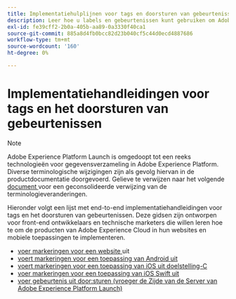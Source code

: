 ```yaml
---
title: Implementatiehulplijnen voor tags en doorsturen van gebeurtenissen
description: Leer hoe u labels en gebeurtenissen kunt gebruiken om Adobe Experience Cloud-producten te implementeren in uw websites en mobiele toepassingen.
exl-id: fe39cff2-2b0a-405b-aa89-0a3330f40ca1
source-git-commit: 885a8d4fb0bcc82d23b040cf5c44d0ecd4887686
workflow-type: tm+mt
source-wordcount: '160'
ht-degree: 0%

---
```


# Implementatiehandleidingen voor tags en het doorsturen van gebeurtenissen

>[!NOTE]
>
>Adobe Experience Platform Launch is omgedoopt tot een reeks technologieën voor gegevensverzameling in Adobe Experience Platform. Diverse terminologische wijzigingen zijn als gevolg hiervan in de productdocumentatie doorgevoerd. Gelieve te verwijzen naar het volgende [ document ](../term-updates.md) voor een geconsolideerde verwijzing van de terminologieveranderingen.

Hieronder volgt een lijst met end-to-end implementatiehandleidingen voor tags en het doorsturen van gebeurtenissen. Deze gidsen zijn ontworpen voor front-end ontwikkelaars en technische marketers die willen leren hoe te om de producten van Adobe Experience Cloud in hun websites en mobiele toepassingen te implementeren.

* [ voer markeringen voor een website ](https://experienceleague.adobe.com/docs/platform-learn/implement-in-websites/overview.html?lang=nl-NL) uit
* [ voert markeringen voor een toepassing van Android uit ](https://experienceleague.adobe.com/docs/platform-learn/implement-in-mobile-android-apps/overview.html?lang=nl-NL)
* [ voert markeringen voor een toepassing van iOS uit doelstelling-C ](https://experienceleague.adobe.com/docs/platform-learn/implement-in-mobile-ios-objective-c-apps/overview.html?lang=nl-NL)
* [ voer markeringen voor een toepassing van iOS Swift uit ](https://experienceleague.adobe.com/docs/platform-learn/implement-in-mobile-ios-swift-apps/overview.html?lang=nl-NL)
* [ voer gebeurtenis uit door:sturen (vroeger de Zijde van de Server van Adobe Experience Platform Launch) ](https://experienceleague.adobe.com/docs/platform-learn/data-collection/event-forwarding/overview.html?lang=nl-NL)
